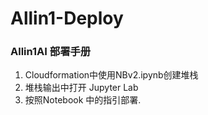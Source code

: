 # Allin1-Deploy

### Allin1AI 部署手册
1. Cloudformation中使用NBv2.ipynb创建堆栈
2. 堆栈输出中打开 Jupyter Lab
3. 按照Notebook 中的指引部署.


